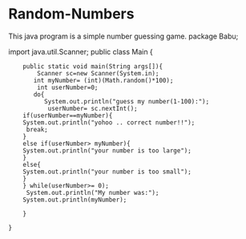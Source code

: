 # Random-Numbers
This java program is a simple number guessing game.
package Babu;

import  java.util.Scanner;
		public class Main { 

		public static void main(String args[]){
			Scanner sc=new Scanner(System.in);
		   int myNumber= (int)(Math.random()*100);
		    int userNumber=0;
		   do{
		      System.out.println("guess my number(1-100):");
		       userNumber= sc.nextInt();
		if(userNumber==myNumber){
		System.out.println("yohoo .. correct number!!");
		 break;
		}
		else if(userNumber> myNumber){
		System.out.println("your number is too large");
		}
		else{
		System.out.println("your number is too small");
		}
		} while(userNumber>= 0);
		 System.out.println("My number was:");
		System.out.println(myNumber);
		 
		}

	}


